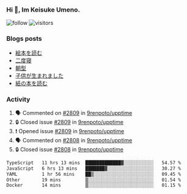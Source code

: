 ### Hi 👋, Im Keisuke Umeno.

<!--
**9renpoto/9renpoto** is a ✨ _special_ ✨ repository because its `README.md` (this file) appears on your GitHub profile.

Here are some ideas to get you started:

- 🔭 I’m currently working on ...
- 🌱 I’m currently learning ...
- 👯 I’m looking to collaborate on ...
- 🤔 I’m looking for help with ...
- 💬 Ask me about ...
- 📫 How to reach me: ...
- 😄 Pronouns: ...
- ⚡ Fun fact: ...
-->

![follow](https://img.shields.io/github/followers/9renpoto?label=Follow&style=social)
![visitors](https://komarev.com/ghpvc/?username=9renpoto&label=Profile%20views&color=0e75b6&style=flat)

### Blogs posts

<!-- BLOG-POST-LIST:START -->
- [絵本を読む](https://9renpoto.win/entry/2024/07/26/picture_book)
- [二度寝](https://9renpoto.win/entry/2024/07/18/going_back_to_sleep)
- [朝型](https://9renpoto.win/entry/2024/05/29/im-an-early)
- [子供が生まれました](https://9renpoto.win/entry/2024/04/18/hello-world)
- [紙の本を読む](https://9renpoto.win/entry/2024/02/25/reading-papar-book)
<!-- BLOG-POST-LIST:END -->

### Activity

<!--START_SECTION:activity-->
1. 🗣 Commented on [#2809](https://github.com/9renpoto/upptime/issues/2809#issuecomment-2254281664) in [9renpoto/upptime](https://github.com/9renpoto/upptime)
2. 🔒 Closed issue [#2809](https://github.com/9renpoto/upptime/issues/2809) in [9renpoto/upptime](https://github.com/9renpoto/upptime)
3. ❗ Opened issue [#2809](https://github.com/9renpoto/upptime/issues/2809) in [9renpoto/upptime](https://github.com/9renpoto/upptime)
4. 🗣 Commented on [#2808](https://github.com/9renpoto/upptime/issues/2808#issuecomment-2254267204) in [9renpoto/upptime](https://github.com/9renpoto/upptime)
5. 🔒 Closed issue [#2808](https://github.com/9renpoto/upptime/issues/2808) in [9renpoto/upptime](https://github.com/9renpoto/upptime)
<!--END_SECTION:activity-->

<!--START_SECTION:waka-->

```txt
TypeScript   11 hrs 13 mins  █████████████▓░░░░░░░░░░░   54.57 %
JavaScript   6 hrs 13 mins   ███████▓░░░░░░░░░░░░░░░░░   30.27 %
YAML         1 hr 56 mins    ██▒░░░░░░░░░░░░░░░░░░░░░░   09.45 %
Other        19 mins         ▒░░░░░░░░░░░░░░░░░░░░░░░░   01.54 %
Docker       14 mins         ▒░░░░░░░░░░░░░░░░░░░░░░░░   01.15 %
```

<!--END_SECTION:waka-->
